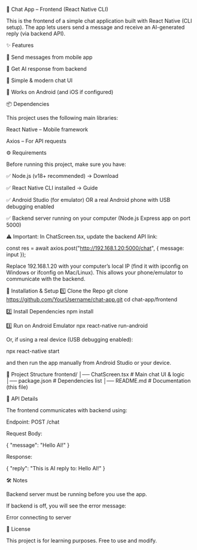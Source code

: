📱 Chat App – Frontend (React Native CLI)

This is the frontend of a simple chat application built with React Native (CLI setup).
The app lets users send a message and receive an AI-generated reply (via backend API).

✨ Features

📩 Send messages from mobile app

🤖 Get AI response from backend

🎨 Simple & modern chat UI

📱 Works on Android (and iOS if configured)

📦 Dependencies

This project uses the following main libraries:

React Native
 – Mobile framework

Axios
 – For API requests

⚙️ Requirements

Before running this project, make sure you have:

✅ Node.js (v18+ recommended) → Download

✅ React Native CLI installed → Guide

✅ Android Studio (for emulator) OR a real Android phone with USB debugging enabled

✅ Backend server running on your computer (Node.js Express app on port 5000)

⚠️ Important: In ChatScreen.tsx, update the backend API link:

const res = await axios.post("http://192.168.1.20:5000/chat", { message: input });


Replace 192.168.1.20 with your computer’s local IP (find it with ipconfig on Windows or ifconfig on Mac/Linux).
This allows your phone/emulator to communicate with the backend.

🚀 Installation & Setup
1️⃣ Clone the Repo
git clone https://github.com/YourUsername/chat-app.git
cd chat-app/frontend

2️⃣ Install Dependencies
npm install

3️⃣ Run on Android Emulator
npx react-native run-android


Or, if using a real device (USB debugging enabled):

npx react-native start


and then run the app manually from Android Studio or your device.

📂 Project Structure
frontend/
│── ChatScreen.tsx   # Main chat UI & logic
│── package.json     # Dependencies list
│── README.md        # Documentation (this file)

🔑 API Details

The frontend communicates with backend using:

Endpoint: POST /chat

Request Body:

{
  "message": "Hello AI!"
}


Response:

{
  "reply": "This is AI reply to: Hello AI!"
}

🛠️ Notes

Backend server must be running before you use the app.

If backend is off, you will see the error message:

Error connecting to server

📜 License

This project is for learning purposes. Free to use and modify.
